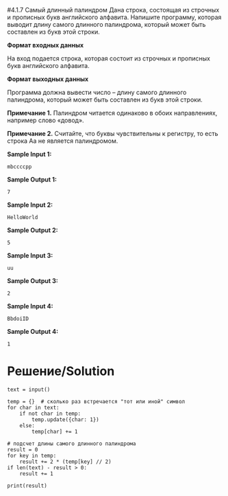 #4.1.7 Самый длинный палиндром
Дана строка, состоящая из строчных и прописных букв английского алфавита. Напишите программу, которая выводит длину самого длинного палиндрома, который может быть составлен из букв этой строки.

**Формат входных данных**

На вход подается строка, которая состоит из строчных и прописных букв английского алфавита.

**Формат выходных данных**

Программа должна вывести число – длину самого длинного палиндрома, который может быть составлен из букв этой строки.

**Примечание 1.** Палиндром читается одинаково в обоих направлениях, например слово «довод».

**Примечание 2.** Считайте, что буквы чувствительны к регистру, то есть строка  Aa не является палиндромом.

**Sample Input 1:**
```
mbccccpp
```
**Sample Output 1:**
```
7
```
**Sample Input 2:**
```
HelloWorld
```
**Sample Output 2:**
```
5
```
**Sample Input 3:**
```
uu
```
**Sample Output 3:**
```
2
```
**Sample Input 4:**
```
BbdoiID
```
**Sample Output 4:**
```
1
```
# Решение/Solution

```
text = input()

temp = {}  # сколько раз встречается "тот или иной" символ
for char in text:
    if not char in temp:
        temp.update({char: 1})
    else:
        temp[char] += 1

# подсчет длины самого длинного палиндрома
result = 0
for key in temp:
    result += 2 * (temp[key] // 2)
if len(text) - result > 0:
    result += 1

print(result)
```
